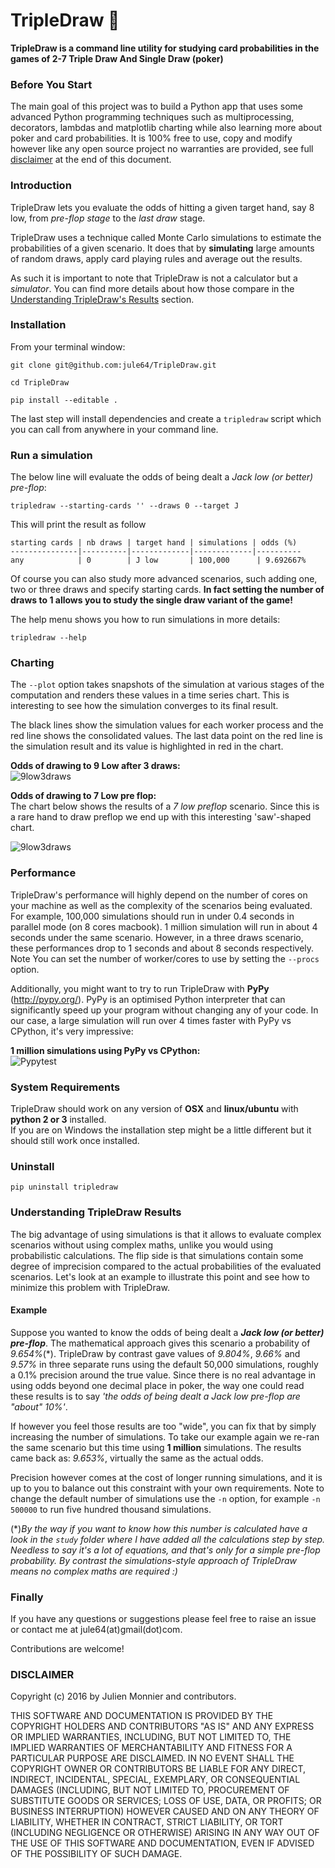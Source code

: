 TripleDraw :dart:
================


**TripleDraw is a command line utility for studying card probabilities in the games of 2-7 Triple Draw And Single Draw (poker)**


### Before You Start

The main goal of this project was to build a Python app that uses some advanced Python programming techniques such as multiprocessing, decorators, lambdas and matplotlib charting while also learning more about poker and card probabilities.   It is 100% free to use, copy and modify however like any open source project no warranties are provided, see full [disclaimer](#disclaimer) at the end of this document.


### Introduction

TripleDraw lets you evaluate the odds of hitting a given target hand, say 8 low, from *pre-flop stage* to the *last draw* stage.

TripleDraw uses a technique called Monte Carlo simulations to estimate the probabilities of a given scenario.  It does that by  **simulating** large amounts of random draws, apply card playing rules and average out the results.  

As such it is important to note that TripleDraw is not a calculator but a *simulator*.  You can find more details about how those compare in the [Understanding TripleDraw's Results](#understanding-tripledraw-results) section.

### Installation


From your terminal window:

```
git clone git@github.com:jule64/TripleDraw.git

cd TripleDraw

pip install --editable .
```


The last step will install dependencies and create a `tripledraw` script which you can call from anywhere in your command line.

### Run a simulation

The below line will evaluate the odds of being dealt a *Jack low (or better) pre-flop*:

`tripledraw --starting-cards '' --draws 0 --target J`

This will print the result as follow  


```
starting cards | nb draws | target hand | simulations | odds (%) 
---------------|----------|-------------|-------------|----------
any            | 0        | J low       | 100,000      | 9.692667%   
```

Of course you can also study more advanced scenarios, such adding one, two or three draws and specify starting cards. **In fact setting the number of draws to 1 allows you to study the single draw variant of the game!**  

The help menu shows you how to run simulations in more details:  

`tripledraw --help`


### Charting

The `--plot` option takes snapshots of the simulation at various stages of the computation and renders these values in a time series chart.  This is interesting to see how the simulation converges to its final result.  

The black lines show the simulation values for each worker process and the red line shows the consolidated values.  The last data point on the red line is the simulation result and its value is highlighted in red in the chart.

**Odds of drawing to 9 Low after 3 draws:**  
![9low3draws](./img/9low_after_3draws.png)

  

**Odds of drawing to 7 Low pre flop:**  
The chart below shows the results of a *7 low preflop* scenario.  Since this is a rare hand to draw preflop we end up with this interesting 'saw'-shaped chart.  

![9low3draws](./img/7low_preflop.png)



### Performance

TripleDraw's performance will highly depend on the number of cores on your machine as well as the complexity of the scenarios being evaluated.  For example, 100,000 simulations should run in under 0.4 seconds in parallel mode (on 8 cores macbook).  1 million simulation will run in about 4 seconds under the same scenario.  However, in a three draws scenario, these performances drop to 1 seconds and about 8 seconds respectively. Note You can set the number of worker/cores to use by setting the `--procs` option.  

Additionally, you might want to try to run TripleDraw with **PyPy** (http://pypy.org/).  PyPy is an optimised Python interpreter that can significantly speed up your program without changing any of your code.  In our case, a large simulation will run over 4 times faster with PyPy vs CPython, it's very impressive:

**1 million simulations using PyPy vs CPython:**  
![Pypytest](./img/pypy-v-cpython.jpg)  
  
  

### System Requirements

TripleDraw should work on any version of **OSX** and **linux/ubuntu** with **python 2 or 3** installed.  
If you are on Windows the installation step might be a little different but it should still work once installed.



### Uninstall

`pip uninstall tripledraw`



### Understanding TripleDraw Results

The big advantage of using simulations is that it allows to evaluate complex scenarios without using complex maths, unlike you would using probabilistic calculations.
The flip side is that simulations contain some degree of imprecision compared to the actual probabilities of the evaluated scenarios.  Let's look at an example to illustrate this point and see how to minimize this problem with TripleDraw.


#### Example

Suppose you wanted to know the odds of being dealt a ***Jack low (or better) pre-flop***.  The mathematical approach gives this scenario a probability of *9.654%*(\*). TripleDraw by contrast gave values of *9.804%*, *9.66%* and *9.57%* in three separate runs using the default 50,000 simulations, roughly a 0.1% precision around the true value.  Since there is no real advantage in using odds beyond one decimal place in poker, the way one could read these results is to say *'the odds of being dealt a Jack low pre-flop are "about" 10%'*.  

If however you feel those results are too "wide", you can fix that by simply increasing the number of simulations.  To take our example again we re-ran the same scenario but this time using **1 million** simulations.  The results came back as: *9.653%*, virtually the same as the actual odds.

Precision however comes at the cost of longer running simulations, and it is up to you to balance out this constraint with your own requirements.  Note to change the default number of simulations use the `-n` option, for example `-n 500000` to run five hundred thousand simulations.


(\*)*By the way if you want to know how this number is calculated have a look in the `study` folder where I have added all the calculations step by step. Needless to say it's a lot of equations, and that's only for a simple pre-flop probability.  By contrast the simulations-style approach of TripleDraw means no complex maths are required :)*


### Finally


If you have any questions or suggestions please feel free to raise an issue or contact me at jule64(at)gmail(dot)com.

Contributions are welcome!


### DISCLAIMER
Copyright (c) 2016 by Julien Monnier and contributors.

THIS SOFTWARE AND DOCUMENTATION IS PROVIDED BY THE COPYRIGHT HOLDERS AND
CONTRIBUTORS "AS IS" AND ANY EXPRESS OR IMPLIED WARRANTIES, INCLUDING, BUT
NOT LIMITED TO, THE IMPLIED WARRANTIES OF MERCHANTABILITY AND FITNESS FOR
A PARTICULAR PURPOSE ARE DISCLAIMED. IN NO EVENT SHALL THE COPYRIGHT OWNER
OR CONTRIBUTORS BE LIABLE FOR ANY DIRECT, INDIRECT, INCIDENTAL, SPECIAL,
EXEMPLARY, OR CONSEQUENTIAL DAMAGES (INCLUDING, BUT NOT LIMITED TO,
PROCUREMENT OF SUBSTITUTE GOODS OR SERVICES; LOSS OF USE, DATA, OR
PROFITS; OR BUSINESS INTERRUPTION) HOWEVER CAUSED AND ON ANY THEORY OF
LIABILITY, WHETHER IN CONTRACT, STRICT LIABILITY, OR TORT (INCLUDING
NEGLIGENCE OR OTHERWISE) ARISING IN ANY WAY OUT OF THE USE OF THIS
SOFTWARE AND DOCUMENTATION, EVEN IF ADVISED OF THE POSSIBILITY OF SUCH
DAMAGE.